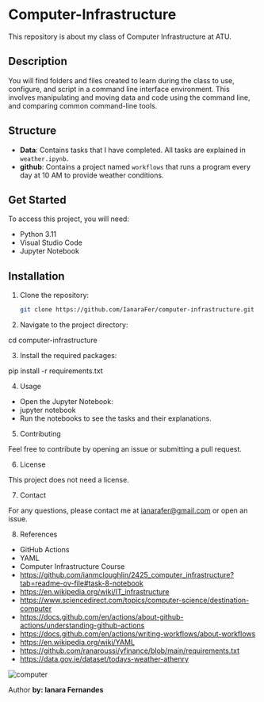 # Computer-Infrastructure

This repository is about my class of Computer Infrastructure at ATU.

## Description

You will find folders and files created to learn during the class to use, configure, and script in a command line interface environment. This involves manipulating and moving data and code using the command line, and comparing common command-line tools.

## Structure

- **Data**: Contains tasks that I have completed. All tasks are explained in `weather.ipynb`.
- **github**: Contains a project named `workflows` that runs a program every day at 10 AM to provide weather conditions.

## Get Started

To access this project, you will need:
- Python 3.11
- Visual Studio Code
- Jupyter Notebook

## Installation

1. Clone the repository:
   ```sh
   git clone https://github.com/IanaraFer/computer-infrastructure.git

2. Navigate to the project directory:

cd computer-infrastructure

3. Install the required packages:

pip install -r requirements.txt

4. Usage

- Open the Jupyter Notebook:
- jupyter notebook
- Run the notebooks to see the tasks and their explanations.

5. Contributing

Feel free to contribute by opening an issue or submitting a pull request.

6. License

This project does not need a license.

7. Contact

For any questions, please contact me at ianarafer@gmail.com or open an issue.

8. References

- GitHub Actions
- YAML
- Computer Infrastructure Course
- https://github.com/ianmcloughlin/2425_computer_infrastructure?tab=readme-ov-file#task-8-notebook
- https://en.wikipedia.org/wiki/IT_infrastructure
- https://www.sciencedirect.com/topics/computer-science/destination-computer
- https://docs.github.com/en/actions/about-github-actions/understanding-github-actions
- https://docs.github.com/en/actions/writing-workflows/about-workflows
- https://en.wikipedia.org/wiki/YAML
- https://github.com/ranaroussi/yfinance/blob/main/requirements.txt
- https://data.gov.ie/dataset/todays-weather-athenry

![computer](https://upload.wikimedia.org/wikipedia/commons/6/69/Wikimedia_Foundation_Servers-8055_35.jpg)

Author 
**by: Ianara Fernandes**